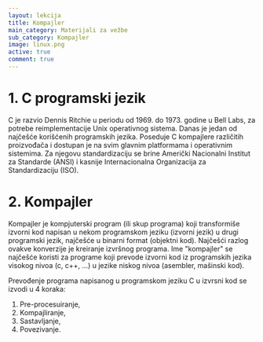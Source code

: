 ```yaml
---
layout: lekcija
title: Kompajler
main_category: Materijali za vežbe
sub_category: Kompajler
image: linux.png
active: true
comment: true
---
```

# 1. C programski jezik

C je razvio Dennis Ritchie u periodu od 1969. do 1973. godine u Bell Labs, za potrebe reimplementacije Unix operativnog sistema. Danas je jedan od najčešće korišćenih programskih jezika. Poseduje C kompajlere različitih proizvođača i dostupan je na svim glavnim platformama i operativnim sistemima. Za njegovu standardizaciju se brine Američki Nacionalni Institut za Standarde (ANSI) i kasnije Internacionalna Organizacija za Standardizaciju (ISO).

# 2. Kompajler

Kompajler je kompjuterski program (ili skup programa) koji transformiše izvorni kod napisan u nekom programskom jeziku (izvorni jezik) u drugi programski jezik, najčešće u binarni format (objektni kod). Najčešći razlog ovakve konverzije je kreiranje izvršnog programa. Ime "kompajler" se najčešće koristi za programe koji prevode izvorni kod iz programskih jezika visokog nivoa (c, c++, ...) u jezike niskog nivoa (asembler, mašinski kod).

Prevođenje programa napisanog u programskom jeziku C u izvrsni kod se izvodi u 4 koraka:
1. Pre-procesuiranje,
2. Kompajliranje,
3. Sastavljanje,
4. Povezivanje.
